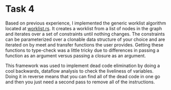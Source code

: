 # Task 4

Based on previous experience, I implemented the generic worklist algorithm located at [worklist.rs](src/worklist.rs). It creates a worklist from a list of nodes in the graph and iterates over a set of constraints until nothing changes. The constraints can be parameterized over a clonable data structure of your choice and are iterated on by meet and transfer functions the user provides. Getting these functions to type-check was a little tricky due to differences in passing a function as an argument versus passing a closure as an argument.

This framework was used to implement dead code elimination by doing a cool backwards, dataflow analysis to check the liveliness of variables. Doing it in reverse means that you can find all of the dead code in one go and then you just need a second pass to remove all of the instructions.
